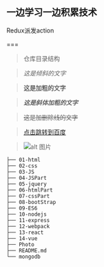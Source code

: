 一边学习一边积累技术
---
Redux派发action

===
>仓库目录结构

>*这是倾斜的文字*

>**这是加粗的文字**

>***这是斜体加粗的文字***

>~~这是加删除线的文字~~

>[点击跳转到百度](https://www.baidu.com)

>![alt 图片](https://gss0.baidu.com/-fo3dSag_xI4khGko9WTAnF6hhy/zhidao/wh%3D600%2C800/sign=afb9ce6e59fbb2fb347e50147f7a0c9c/4afbfbedab64034f8ea70435a3c379310a551d9f.jpg)
```
├── 01-html
├── 02-css
├── 03-JS
├── 04-JSPart
├── 05-jquery
├── 06-htmlPart
├── 07-cssPart
├── 08-bootStrap
├── 09-ES6
├── 10-nodejs
├── 11-express
├── 12-webpack
├── 13-react
├── 14-vue
├── Photo
├── README.md
└── mongodb
```